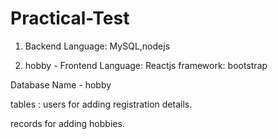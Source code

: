 # Practical-Test
1. Backend
Language: MySQL,nodejs

2. hobby - Frontend
Language: Reactjs
framework: bootstrap

Database Name - hobby

tables : 
users for adding registration details.

records for adding hobbies.


